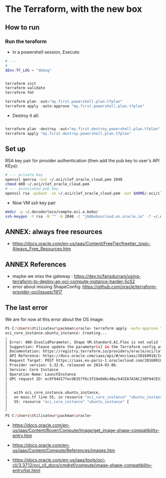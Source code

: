 # The Terraform, with the new box

## How to run

### Run the teraform

* In a powershell session, Execute:

```PowerShell
# ---
#  
$Env:TF_LOG = "debug"


terraform init
terraform validate
terraform fmt

terraform plan -out="my.first.powershell.plan.tfplan"
terraform apply -auto-approve "my.first.powershell.plan.tfplan"


```

* Destroy it all:

```PowerShell

terraform plan -destroy -out="my.first.destroy.powershell.plan.tfplan"
terraform apply "my.first.destroy.powershell.plan.tfplan"

```

## Set up

RSA key pair for provider authentication (then add the pub key to user's API KEys):

```bash
# --- private key
openssl genrsa -out ~/.oci/clef_oracle_cloud.pem 2048
chmod 600 ~/.oci/clef_oracle_cloud.pem
# --- associated pub key
openssl rsa -pubout -in ~/.oci/clef_oracle_cloud.pem -out $HOME/.oci/clef_oracle_cloud.public.pem
```

* Now VM ssh key pair

```bash
mkdir -p ~/.decoderleco/compte.oci.a.bobo/
ssh-keygen -t rsa -N "" -b 2048 -C "jb@boboscloud.on.oracle.io" -f ~/.decoderleco/compte.oci.a.bobo/id_rsa
```

## ANNEX: always free resources

* <https://docs.oracle.com/en-us/iaas/Content/FreeTier/freetier_topic-Always_Free_Resources.htm>

## ANNEX References

* maybe we miss the gateway : https://dev.to/farisdurrani/using-terraform-to-deploy-an-oci-compute-instance-harder-5c52
* error about missing ShapeConfig: https://github.com/oracle/terraform-provider-oci/issues/1917

## The last error

We are for now at this error about the OS image:

```bash
PS C:\Users\Utilisateur\packman\oracle> terraform apply -auto-approve "my.first.powershell.plan.tfplan"
oci_core_instance.ubuntu_instance: Creating...
╷
│ Error: 400-InvalidParameter, Shape VM.Standard.A1.Flex is not valid for image ocid1.image.oc1.eu-paris-1.aaaaaaaaf7irdvozuzmwyvbfacdivomj52x65vr6tlg62i6er323sevazdqq.
│ Suggestion: Please update the parameter(s) in the Terraform config as per error message Shape VM.Standard.A1.Flex is not valid for image ocid1.image.oc1.eu-paris-1.aaaaaaaaf7irdvozuzmwyvbfacdivomj52x65vr6tlg62i6er323sevazdqq.
│ Documentation: https://registry.terraform.io/providers/oracle/oci/latest/docs/resources/core_instance
│ API Reference: https://docs.oracle.com/iaas/api/#/en/iaas/20160918/Instance/LaunchInstance
│ Request Target: POST https://iaas.eu-paris-1.oraclecloud.com/20160918/instances
│ Provider version: 5.32.0, released on 2024-03-06.
│ Service: Core Instance
│ Operation Name: LaunchInstance
│ OPC request ID: ec9f94d17fecd6357f6c3f29e0d6c40a/64CEA7A3AC23DF94CE536456D828851C/F9F9EB778E0EC4EC521C2A2A38BC6349
│
│
│   with oci_core_instance.ubuntu_instance,
│   on main.tf line 55, in resource "oci_core_instance" "ubuntu_instance":
│   55: resource "oci_core_instance" "ubuntu_instance" {
│
╵
PS C:\Users\Utilisateur\packman\oracle>
```

* https://docs.oracle.com/en-us/iaas/Content/Rover/Compute/Image/get_image-shape-compatibility-entry.htm

* https://docs.oracle.com/en-us/iaas/Content/Compute/References/images.htm

* https://docs.oracle.com/en-us/iaas/tools/oci-cli/3.37.12/oci_cli_docs/cmdref/compute/image-shape-compatibility-entry/list.html